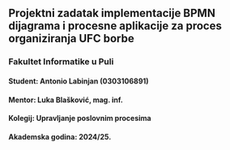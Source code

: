 ## Projektni zadatak implementacije BPMN dijagrama i procesne aplikacije za proces organiziranja UFC borbe
### Fakultet Informatike u Puli
#### Student: Antonio Labinjan (0303106891)
#### Mentor: Luka Blašković, mag. inf.

#### Kolegij: Upravljanje poslovnim procesima
#### Akademska godina: 2024/25.
